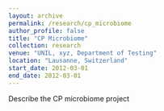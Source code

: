 ```yaml
---
layout: archive
permalink: /research/cp_microbiome
author_profile: false
title: "CP Microbiome"
collection: research
venue: "UNIL, xyz, Department of Testing"
location: "Lausanne, Switzerland"
start_date: 2012-03-01
end_date: 2012-03-01
---
```


Describe the CP microbiome project